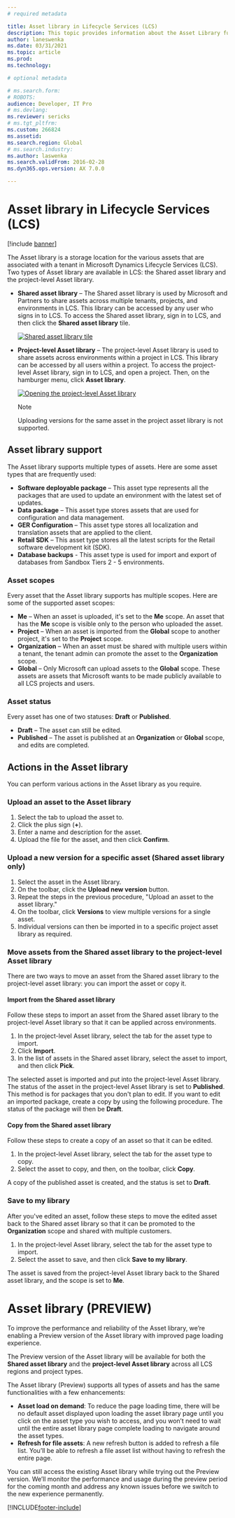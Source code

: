```yaml
---
# required metadata

title: Asset library in Lifecycle Services (LCS)
description: This topic provides information about the Asset Library functionality in Lifecycle Services (LCS).
author: laneswenka
ms.date: 03/31/2021
ms.topic: article
ms.prod: 
ms.technology: 

# optional metadata

# ms.search.form: 
# ROBOTS: 
audience: Developer, IT Pro
# ms.devlang: 
ms.reviewer: sericks
# ms.tgt_pltfrm: 
ms.custom: 266824
ms.assetid: 
ms.search.region: Global
# ms.search.industry: 
ms.author: laswenka
ms.search.validFrom: 2016-02-28
ms.dyn365.ops.version: AX 7.0.0

---
```


# Asset library in Lifecycle Services (LCS)

[!include [banner](../includes/banner.md)]

The Asset library is a storage location for the various assets that are associated with a tenant in Microsoft Dynamics Lifecycle Services (LCS). Two types of Asset library are available in LCS: the Shared asset library and the project-level Asset library.

- **Shared asset library** – The Shared asset library is used by Microsoft and Partners to share assets across multiple tenants, projects, and environments in LCS. This library can be accessed by any user who signs in to LCS. To access the Shared asset library, sign in to LCS, and then click the **Shared asset library** tile.

    [![Shared asset library tile](./media/SharedAssetLibrary.jpg)](./media/SharedAssetLibrary.jpg)

- **Project-level Asset library** – The project-level Asset library is used to share assets across environments within a project in LCS. This library can be accessed by all users within a project. To access the project-level Asset library, sign in to LCS, and open a project. Then, on the hamburger menu, click **Asset library**.

    [![Opening the project-level Asset library](./media/ProjectAssetLibrary.jpg)](./media/ProjectAssetLibrary.jpg)
    
    > [!NOTE]
    > Uploading versions for the same asset in the project asset library is not supported. 

## Asset library support
The Asset library supports multiple types of assets. Here are some asset types that are frequently used:

- **Software deployable package** – This asset type represents all the packages that are used to update an environment with the latest set of updates.
- **Data package** – This asset type stores assets that are used for configuration and data management.
- **GER Configuration** – This asset type stores all localization and translation assets that are applied to the client.
- **Retail SDK** – This asset type stores all the latest scripts for the Retail software development kit (SDK).
- **Database backups** - This asset type is used for import and export of databases from Sandbox Tiers 2 - 5 environments.

### Asset scopes
Every asset that the Asset library supports has multiple scopes. Here are some of the supported asset scopes:

- **Me** – When an asset is uploaded, it's set to the **Me** scope. An asset that has the **Me** scope is visible only to the person who uploaded the asset.
- **Project** – When an asset is imported from the **Global** scope to another project, it's set to the **Project** scope.
- **Organization** – When an asset must be shared with multiple users within a tenant, the tenant admin can promote the asset to the **Organization** scope.
- **Global** – Only Microsoft can upload assets to the **Global** scope. These assets are assets that Microsoft wants to be made publicly available to all LCS projects and users.

### Asset status
Every asset has one of two statuses: **Draft** or **Published**.

- **Draft** – The asset can still be edited.
- **Published** – The asset is published at an **Organization** or **Global** scope, and edits are completed.

## Actions in the Asset library
You can perform various actions in the Asset library as you require.

### Upload an asset to the Asset library
1. Select the tab to upload the asset to.
2. Click the plus sign (**+**).
3. Enter a name and description for the asset.
4. Upload the file for the asset, and then click **Confirm**.

### Upload a new version for a specific asset (Shared asset library only)
1. Select the asset in the Asset library.
2. On the toolbar, click the **Upload new version** button.
3. Repeat the steps in the previous procedure, "Upload an asset to the asset library."
4. On the toolbar, click **Versions** to view multiple versions for a single asset.
5. Individual versions can then be imported in to a specific project asset library as required.

### Move assets from the Shared asset library to the project-level Asset library
There are two ways to move an asset from the Shared asset library to the project-level asset library: you can import the asset or copy it.

#### Import from the Shared asset library
Follow these steps to import an asset from the Shared asset library to the project-level Asset library so that it can be applied across environments.

1. In the project-level Asset library, select the tab for the asset type to import.
2. Click **Import**.
3. In the list of assets in the Shared asset library, select the asset to import, and then click **Pick**.

The selected asset is imported and put into the project-level Asset library. The status of the asset in the project-level Asset library is set to **Published**. This method is for packages that you don't plan to edit. If you want to edit an imported package, create a copy by using the following procedure. The status of the package will then be **Draft**.

#### Copy from the Shared asset library
Follow these steps to create a copy of an asset so that it can be edited.

1. In the project-level Asset library, select the tab for the asset type to copy.
2. Select the asset to copy, and then, on the toolbar, click **Copy**.

A copy of the published asset is created, and the status is set to **Draft**.

### Save to my library
After you've edited an asset, follow these steps to move the edited asset back to the Shared asset library so that it can be promoted to the **Organization** scope and shared with multiple customers.

1. In the project-level Asset library, select the tab for the asset type to import.
2. Select the asset to save, and then click **Save to my library**.

The asset is saved from the project-level Asset library back to the Shared asset library, and the scope is set to **Me**.

# Asset library (PREVIEW) 
To improve the performance and reliability of the Asset library, we’re enabling a Preview version of the Asset library with improved page loading experience. 

The Preview version of the Asset library will be available for both the **Shared asset library** and the **project-level Asset library** across all LCS regions and project types. 

The Asset library (Preview) supports all types of assets and has the same functionalities with a few enhancements:

- **Asset load on demand**: To reduce the page loading time, there will be no default asset displayed upon loading the asset library page until you click on the asset type you wish to access, and you won’t need to wait until the entire asset library page complete loading to navigate around the asset types.  
- **Refresh for file assets**:  A new refresh button is added to refresh a file list. You’ll be able to refresh a file asset list without having to refresh the entire page. 

You can still access the existing Asset library while trying out the Preview version. We’ll monitor the performance and usage during the preview period for the coming month and address any known issues before we switch to the new experience permanently. 


[!INCLUDE[footer-include](../../../includes/footer-banner.md)]
